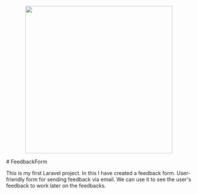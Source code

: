 <p align="center"><a href="https://laravel.com" target="_blank"><img src="https://raw.githubusercontent.com/laravel/art/master/logo-lockup/5%20SVG/2%20CMYK/1%20Full%20Color/laravel-logolockup-cmyk-red.svg" width="400"></a></p>

#   F e e d b a c k F o r m   

<p>This is my first Laravel project.
In this I have created a feedback form. User-friendly form for sending feedback via email.
We can use it to see the user's feedback to work later on the feedbacks.</p>